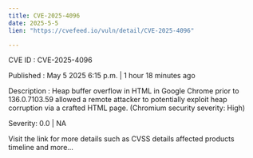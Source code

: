 ```yaml
---
title: CVE-2025-4096
date: 2025-5-5
lien: "https://cvefeed.io/vuln/detail/CVE-2025-4096"

---
```


CVE ID : CVE-2025-4096

Published :  May 5
2025
6:15 p.m. | 1 hour
18 minutes ago

Description : Heap buffer overflow in HTML in Google Chrome prior to 136.0.7103.59 allowed a remote attacker to potentially exploit heap corruption via a crafted HTML page. (Chromium security severity: High)

Severity: 0.0 | NA

Visit the link for more details
such as CVSS details
affected products
timeline
and more...
